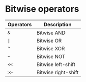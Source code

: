 # Bitwise operators
| Operators | Description         |
| --------- | ------------------- |
| `&`       | Bitwise AND         |
| `\|`      | Bitwise OR          |
| `^`       | Bitwise XOR         |
| `~`       | Bitwise NOT         |
| `<<`      | Bitwise left-shift  |
| `>>`      | Bitwise right-shift |